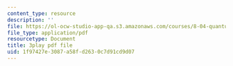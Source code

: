 ```yaml
---
content_type: resource
description: ''
file: https://ol-ocw-studio-app-qa.s3.amazonaws.com/courses/8-04-quantum-physics-i-spring-2016/1f97427e3087a58fd2630c7d91cd9d07_mnvYIEbJXlM.pdf
file_type: application/pdf
resourcetype: Document
title: 3play pdf file
uid: 1f97427e-3087-a58f-d263-0c7d91cd9d07
---
```

